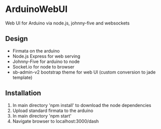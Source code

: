 ArduinoWebUI
============

Web UI for Arduino via node.js, johnny-five and websockets

## Design

* Firmata on the arduino
* Node.js Express for web serving
* Johnny-Five for arduino to node
* Socket.io for node to browser
* sb-admin-v2 bootstrap theme for web UI (custom conversion to jade template)

## Installation

1. In main directory 'npm install' to download the node dependencies
2. Upload standard firmata to the arduino
3. In main directory 'npm start'
4. Navigate browser to localhost:3000/dash
